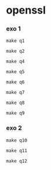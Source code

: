 # openssl

### exo 1

```
make q1
```
```
make q2
```
```
make q4
```
```
make q5
```
```
make q6
```
```
make q7
```
```
make q8
```
```
make q9
```
### exo 2
```
make q10
```
```
make q11
```
```
make q12
```